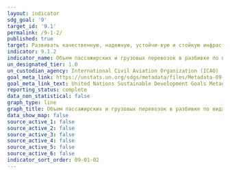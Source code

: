 ```yaml
---
layout: indicator
sdg_goal: '9'
target_id: '9.1'
permalink: /9-1-2/
published: true
target: Развивать качественную, надежную, устойчи-вую и стойкую инфраструктуру, включая региональную и трансграничную инфраструктуру, в целях поддержки экономического развития и благополучия людей, уделяя особое внимание обеспечению недорогого и равноправного доступа для всех
indicator: 9.1.2
indicator_name: Объем пассажирских и грузовых перевозок в разбивке по видам транспорта
un_designated_tier: 1.0
un_custodian_agency: International Civil Aviation Organization (ICAO)
goal_meta_link: https://unstats.un.org/sdgs/metadata/files/Metadata-09-01-02.pdf
goal_meta_link_text: United Nations Sustainable Development Goals Metadata (PDF 375 KB)
reporting_status: complete
data_non_statistical: false
graph_type: line
graph_title: Объем пассажирских и грузовых перевозок в разбивке по видам транспорта
data_show_map: false
source_active_1: false
source_active_2: false
source_active_3: false
source_active_4: false
source_active_5: false
source_active_6: false
indicator_sort_order: 09-01-02
---
```

